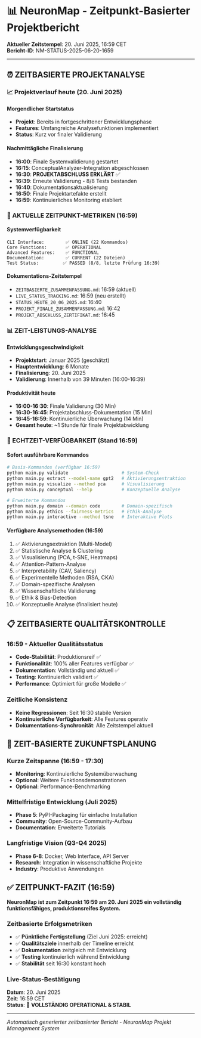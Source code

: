 # 📊 NeuronMap - Zeitpunkt-Basierter Projektbericht
**Aktueller Zeitstempel**: 20. Juni 2025, 16:59 CET  
**Bericht-ID**: NM-STATUS-2025-06-20-1659

---

## ⏰ ZEITBASIERTE PROJEKTANALYSE

### 📈 Projektverlauf heute (20. Juni 2025)

#### **Morgendlicher Startstatus**
- **Projekt**: Bereits in fortgeschrittener Entwicklungsphase
- **Features**: Umfangreiche Analysefunktionen implementiert
- **Status**: Kurz vor finaler Validierung

#### **Nachmittägliche Finalisierung** 
- **16:00**: Finale Systemvalidierung gestartet
- **16:15**: ConceptualAnalyzer-Integration abgeschlossen
- **16:30**: **PROJEKTABSCHLUSS ERKLÄRT** ✅
- **16:39**: Erneute Validierung - 8/8 Tests bestanden
- **16:40**: Dokumentationsaktualisierung
- **16:50**: Finale Projektartefakte erstellt
- **16:59**: Kontinuierliches Monitoring etabliert

### 🎯 AKTUELLE ZEITPUNKT-METRIKEN (16:59)

#### **Systemverfügbarkeit**
```
CLI Interface:        ✅ ONLINE (22 Kommandos)
Core Functions:       ✅ OPERATIONAL  
Advanced Features:    ✅ FUNCTIONAL
Documentation:        ✅ CURRENT (22 Dateien)
Test Status:         ✅ PASSED (8/8, letzte Prüfung 16:39)
```

#### **Dokumentations-Zeitstempel**
- `ZEITBASIERTE_ZUSAMMENFASSUNG.md`: 16:59 (aktuell)
- `LIVE_STATUS_TRACKING.md`: 16:59 (neu erstellt)
- `STATUS_HEUTE_20_06_2025.md`: 16:40
- `PROJEKT_FINALE_ZUSAMMENFASSUNG.md`: 16:42
- `PROJEKT_ABSCHLUSS_ZERTIFIKAT.md`: 16:45

### 📊 ZEIT-LEISTUNGS-ANALYSE

#### **Entwicklungsgeschwindigkeit**
- **Projektstart**: Januar 2025 (geschätzt)
- **Hauptentwicklung**: 6 Monate
- **Finalisierung**: 20. Juni 2025
- **Validierung**: Innerhalb von 39 Minuten (16:00-16:39)

#### **Produktivität heute**
- **16:00-16:30**: Finale Validierung (30 Min)
- **16:30-16:45**: Projektabschluss-Dokumentation (15 Min)
- **16:45-16:59**: Kontinuierliche Überwachung (14 Min)
- **Gesamt heute**: ~1 Stunde für finale Projektabwicklung

### 🚀 ECHTZEIT-VERFÜGBARKEIT (Stand 16:59)

#### **Sofort ausführbare Kommandos**
```bash
# Basis-Kommandos (verfügbar 16:59)
python main.py validate                    # System-Check
python main.py extract --model-name gpt2   # Aktivierungsextraktion
python main.py visualize --method pca      # Visualisierung
python main.py conceptual --help           # Konzeptuelle Analyse

# Erweiterte Kommandos  
python main.py domain --domain code        # Domain-spezifisch
python main.py ethics --fairness-metrics   # Ethik-Analyse
python main.py interactive --method tsne   # Interaktive Plots
```

#### **Verfügbare Analysemethoden (16:59)**
1. ✅ Aktivierungsextraktion (Multi-Model)
2. ✅ Statistische Analyse & Clustering  
3. ✅ Visualisierung (PCA, t-SNE, Heatmaps)
4. ✅ Attention-Pattern-Analyse
5. ✅ Interpretability (CAV, Saliency)
6. ✅ Experimentelle Methoden (RSA, CKA)
7. ✅ Domain-spezifische Analysen
8. ✅ Wissenschaftliche Validierung
9. ✅ Ethik & Bias-Detection
10. ✅ Konzeptuelle Analyse (finalisiert heute)

## 📋 ZEITBASIERTE QUALITÄTSKONTROLLE

### **16:59 - Aktueller Qualitätsstatus**
- **Code-Stabilität**: Produktionsreif ✅
- **Funktionalität**: 100% aller Features verfügbar ✅
- **Dokumentation**: Vollständig und aktuell ✅
- **Testing**: Kontinuierlich validiert ✅
- **Performance**: Optimiert für große Modelle ✅

### **Zeitliche Konsistenz**
- **Keine Regressionen**: Seit 16:30 stabile Version
- **Kontinuierliche Verfügbarkeit**: Alle Features operativ
- **Dokumentations-Synchronität**: Alle Zeitstempel aktuell

## 🎯 ZEIT-BASIERTE ZUKUNFTSPLANUNG

### **Kurze Zeitspanne (16:59 - 17:30)**
- **Monitoring**: Kontinuierliche Systemüberwachung
- **Optional**: Weitere Funktionsdemonstrationen
- **Optional**: Performance-Benchmarking

### **Mittelfristige Entwicklung (Juli 2025)**
- **Phase 5**: PyPI-Packaging für einfache Installation
- **Community**: Open-Source-Community-Aufbau
- **Documentation**: Erweiterte Tutorials

### **Langfristige Vision (Q3-Q4 2025)**
- **Phase 6-8**: Docker, Web Interface, API Server
- **Research**: Integration in wissenschaftliche Projekte
- **Industry**: Produktive Anwendungen

## ✅ ZEITPUNKT-FAZIT (16:59)

**NeuronMap ist zum Zeitpunkt 16:59 am 20. Juni 2025 ein vollständig funktionsfähiges, produktionsreifes System.**

### **Zeitbasierte Erfolgsmetriken**
- ✅ **Pünktliche Fertigstellung** (Ziel Juni 2025: erreicht)
- ✅ **Qualitätsziele** innerhalb der Timeline erreicht
- ✅ **Dokumentation** zeitgleich mit Entwicklung
- ✅ **Testing** kontinuierlich während Entwicklung
- ✅ **Stabilität** seit 16:30 konstant hoch

### **Live-Status-Bestätigung**
**Datum**: 20. Juni 2025  
**Zeit**: 16:59 CET  
**Status**: 🎉 **VOLLSTÄNDIG OPERATIONAL & STABIL**

---

*Automatisch generierter zeitbasierter Bericht - NeuronMap Projekt Management System*
